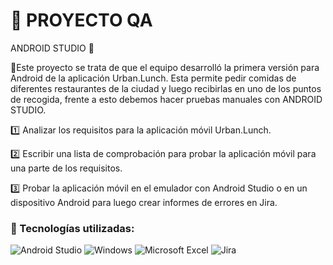 # 📌 PROYECTO QA 

ANDROID STUDIO 📱

🔎Este proyecto se trata de que el equipo desarrolló la primera versión para Android de la aplicación Urban.Lunch. Esta permite pedir comidas de diferentes restaurantes de la ciudad y luego recibirlas en uno de los puntos de recogida, frente a esto debemos hacer pruebas manuales con ANDROID STUDIO.

1️⃣ Analizar los requisitos para la aplicación móvil Urban.Lunch.

2️⃣ Escribir una lista de comprobación para probar la aplicación móvil para una parte de los requisitos.

3️⃣ Probar la aplicación móvil en el emulador con Android Studio o en un dispositivo Android para luego crear informes de errores en Jira.

### 🚀 Tecnologías utilizadas:

![Android Studio](https://img.shields.io/badge/Android%20Studio-3DDC84?style=flat&logo=androidstudio&logoColor=white)
![Windows](https://img.shields.io/badge/Windows-0078D6?style=for-the-badge&logo=windows&logoColor=white)
![Microsoft Excel](https://img.shields.io/badge/Microsoft_Excel-217346?style=for-the-badge&logo=microsoft-excel&logoColor=white)
![Jira](https://img.shields.io/badge/jira-%230A0FFF.svg?style=for-the-badge&logo=jira&logoColor=white)
